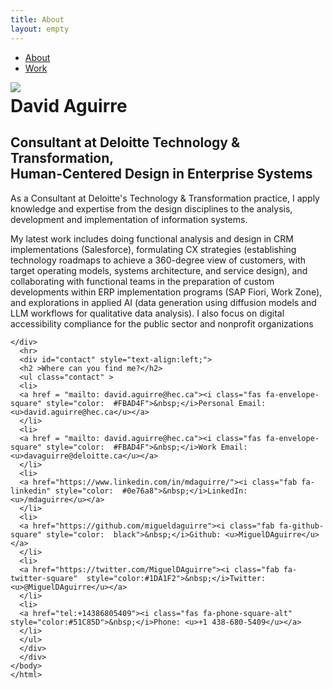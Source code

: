 ```yaml
---
title: About
layout: empty
---
```


<html>
<head>
  <title>David Aguirre - About</title>
  <meta charset='UTF-8'>
  <meta content='width=device-width, initial-scale=1' name='viewport'/>
  <meta name='description' content='David Aguirre is a Designer and Business Analyst'>
  <meta name='keywords' content='
  ux,
  it,
  business analysis,
  erp,
  ui,
  design thinking,
  prototyping,
  user research
  '>
  <meta name='author' content='David Aguirre'>
  <link rel='shortcut icon' href='/assets/img/favicon.png' />
  <link rel="apple-touch-icon" href="/assets/img/favicon.png">
  <link href='/css/styles.css' rel='stylesheet'/>
  <link href="https://cdnjs.cloudflare.com/ajax/libs/font-awesome/5.15.2/css/all.min.css" rel="stylesheet">
  <link rel="preconnect" href="https://fonts.gstatic.com">
  <link href="https://fonts.googleapis.com/css2?family=Source+Sans+Pro:ital,wght@0,200;0,300;0,400;0,600;0,700;0,900;1,200;1,300;1,400;1,600;1,700;1,900&display=swap" rel="stylesheet">
  <link rel="icon" type="image/png" href="assets/img/favicon.png"/>
  <link rel="apple-touch-icon" href="assets/img/favicon.png"/>
</head>
<body>
  <!--     {% include nav.html %} -->
  <div class='md-nav'>
    <ul class='wrap'>
      <li><a id='about' class="selected" href='/'>About</a></li>
      <li><a id='work' href='/work' >Work</a></li>
    </ul>
  </div>
  <div id='blog' class='wrap'>
    <div id='intro'>
      <img src="https://res.cloudinary.com/dk8sybtxo/image/upload/v1733802480/IMG_1123_copy_2_squared_copy_qdhutc.jpg" class="profile-picture">
      <h1 style="margin-top:0.2em">David Aguirre</h1>
      <h2 class="sub">Consultant at Deloitte Technology & Transformation,<br>Human-Centered Design in Enterprise Systems </h2>
    </div>
    <div id="profile">
    <div class="article-text">
        <p>
        As a Consultant at Deloitte's Technology & Transformation practice, I apply knowledge and expertise from the design disciplines to the analysis, development and implementation of information systems.</p>
        <p>
        My latest work includes doing functional analysis and design in CRM implementations (Salesforce), formulating CX strategies (establishing technology roadmaps to achieve a 360-degree view of customers, with target operating models, systems architecture, and service design), and collaborating with  functional teams in the preparation of custom developments within ERP implementation programs (SAP Fiori, Work Zone), and explorations in applied AI (data generation using diffusion models and LLM workflows for qualitative data analysis). I also focus on digital accessibility compliance for the public sector and nonprofit organizations</p>
        </div>
        <!-- <hr> -->

  <!-- <h2 style="text-align:center">What do I bring to the table?</h2> -->
  <!-- <div class="project-facts">
    <!-- <div class="competencies-container">
    <button class="accordion"><img src="assets/img/about/competences_icon-17.png" class="competencies-icon"><span class="competencies-title">Process and Systems Visualization<span class="down-arrow-accordion">&#9660;</span></span></button> <div class="panel">
    <p class="competencies-text"><span >Build a <b>shared vision</b> between collaborators that allows them to navigate the intricacies of IT and business operations, using multiple tools for descriptive modeling such as activity diagrams, process flowcharts, use cases, user flows, customer journey maps, service blueprints, value constellations, data models, state diagrams and application architectures.</span></p>
    </div>
    <button class="accordion"><img src="assets/img/about/competences_icon-15.png" class="competencies-icon"><span class="competencies-title">User and Context Awareness<span class="down-arrow-accordion">&#9660;</span></span></button>
    <div class="panel">
      <p class="competencies-text">
          <span >Reveal important <b>particularities</b> about users and their environments, through user research, rapid assessment procedures, design probes, and participatory workshops; understanding physical and social constraints, mapping out interactions between stakeholders, identifying interests and expectations, spotting opportunities, and mitigating biases.</span>
          </p>
  </div>
<button class="accordion"><img src="assets/img/about/competences_icon-16.png" class="competencies-icon"><span class="competencies-title">Information Design and Prototyping<span class="down-arrow-accordion">&#9660;</span></span></button>
<div class="panel">
  <p class="competencies-text">
          <span >Participate in the process of defining and modelling <b>solutions</b>. This includes gathering, classifying and managing requirements, describing scope and features, generating and visualizing alternatives, developing prototypes, and testing hypotheses. Giving special attention to usability and visual design (layout, typography, and aesthetics). </span></p>
</div> -->
<!-- </div> -->
<!-- </div> -->
    </div>
      <hr>
      <div id="contact" style="text-align:left;">
      <h2 >Where can you find me?</h2>
      <ul class="contact" >
      <li>
      <a href = "mailto: david.aguirre@hec.ca"><i class="fas fa-envelope-square" style="color:  #FBAD4F">&nbsp;</i>Personal Email: <u>david.aguirre@hec.ca</u></a>
      </li>
      <li>
      <a href = "mailto: david.aguirre@hec.ca"><i class="fas fa-envelope-square" style="color:  #FBAD4F">&nbsp;</i>Work Email: <u>davaguirre@deloitte.ca</u></a>
      </li>
      <li>
      <a href="https://www.linkedin.com/in/mdaguirre/"><i class="fab fa-linkedin" style="color:  #0e76a8">&nbsp;</i>LinkedIn: <u>/mdaguirre</u></a>
      </li>
      <li>
      <a href="https://github.com/migueldaguirre"><i class="fab fa-github-square" style="color:  black">&nbsp;</i>Github: <u>MiguelDAguirre</u></a>
      </li>
      <li>
      <a href="https://twitter.com/MiguelDAguirre"><i class="fab fa-twitter-square"  style="color:#1DA1F2">&nbsp;</i>Twitter: <u>@MiguelDAguirre</u></a>
      </li>
      <li>
      <a href="tel:+14386805409"><i class="fas fa-phone-square-alt" style="color:#51C85D">&nbsp;</i>Phone: <u>+1 438-680-5409</u></a>
      </li>
      </ul>
      </div>
      </div>
    </body>
    </html>
  <script src="/js/accordion.js"></script>

